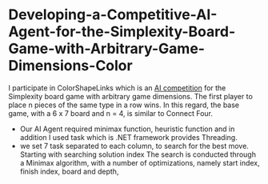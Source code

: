 # Developing-a-Competitive-AI-Agent-for-the-Simplexity-Board-Game-with-Arbitrary-Game-Dimensions-Color
  I participate in ColorShapeLinks which is an [AI competition](https://github.com/VideojogosLusofona/color-shape-links-ai-competition#important-dates) for the Simplexity board game with arbitrary game dimensions. The first player to place n pieces of the same type in a row wins. In this regard, the base game, with a 6 x 7 board and n = 4, is similar to Connect Four.
   * Our AI Agent required minimax function, heuristic function
and in addition I used task which is .NET framework provides
Threading.
* we set 7 task separated to each column, to search for the
best move. Starting with searching solution index The search
is conducted through a Minimax algorithm, with a number
of optimizations, namely start index, finish index, board and
depth,
